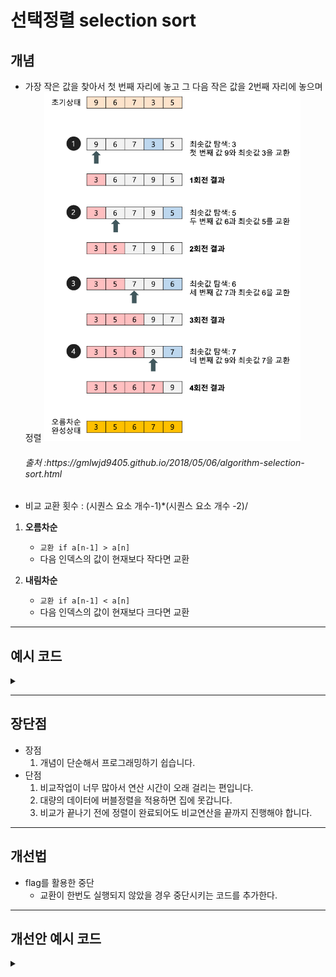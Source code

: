 # 선택정렬 selection sort

<h2>개념</h2>

- 가장 작은 값을 찾아서 첫 번째 자리에 놓고 그 다음 작은 값을 2번째 자리에 놓으며 정렬
  ![Alt text](../../../img/selectionsort.PNG)
  
  <h6>출처 :https://gmlwjd9405.github.io/2018/05/06/algorithm-selection-sort.html</h6>

- 비교 교환 횟수 : (시퀀스 요소 개수-1)*(시퀀스 요소 개수 -2)/

1. **오름차순**
   
   - `교환 if a[n-1] > a[n]`
   - 다음 인덱스의 값이 현재보다 작다면 교환

2. **내림차순**
   
   - `교환 if a[n-1] < a[n]`
   - 다음 인덱스의 값이 현재보다 크다면 교환

---

<h2>예시 코드</h2> 
<details>
<summary> </summary>
<div markdown="1">

```python
def bubblesort(data, increasing = True):
    #오름차순
    if increasing == True:

        for i in range(len(data)-1,0, -1): # 순환마다 불필요한 비교를 방지하기 위한 for문
            for j in range(0, i): # 순환마다 비교횟수가 1씩 줄어든다.
                if data[j] > data[j+1]: # 교환이 발생하는 조건 : 뒤보다 클 때
                    data[j+1], data[j] = data[j], data[j+1]
    # 내림차순
    else:
        for i in range(len(data)-1,0, -1):
            for j in range(0, i):
                if data[j] < data[j+1]: # 교환이 발생하는 조건 : 뒤보다 작을 때
                    data[j+1], data[j] = data[j], data[j+1]

    return data

if __name__ == '__main__':
    numbers = [7, 4, 11, 9, 2]
    
    print(bubblesort(numbers))
    print(bubblesort(numbers, increasing = False))
```

</div>
</details>

---
<h2>장단점</h2>

- 장점
    1. 개념이 단순해서 프로그래밍하기 쉽습니다.
- 단점
    1. 비교작업이 너무 많아서 연산 시간이 오래 걸리는 편입니다.
    2. 대량의 데이터에 버블정렬을 적용하면 집에 못갑니다.
    3. 비교가 끝나기 전에 정렬이 완료되어도 비교연산을 끝까지 진행해야 합니다.

---
<h2>개선법</h2>

- flag를 활용한 중단
    - 교환이 한번도 실행되지 않았을 경우 중단시키는 코드를 추가한다.

---

<h2>개선안 예시 코드</h2> 
<details>
<summary> </summary>
<div markdown="1">

```python
def bubblesort(data, increasing = True):
    #오름차순
    if increasing == True:

        for i in range(len(data)-1,0, -1): # 순환마다 불필요한 비교를 방지하기 위한 for문
            flag = 0
            for j in range(0, i): # 순환마다 비교횟수가 1씩 줄어든다.
                if data[j] > data[j+1]: # 교환이 발생하는 조건 : 뒤보다 클 때
                    data[j+1], data[j] = data[j], data[j+1]
                    flag += 1

            if not flag: # 교환이 없었다면 순환을 멈춘다.
                break
            
    # 내림차순
    else:
        for i in range(len(data)-1,0, -1):
            
            flag = 0

            for j in range(0, i):
                if data[j] < data[j+1]: # 교환이 발생하는 조건 : 뒤보다 작을 때
                    data[j+1], data[j] = data[j], data[j+1]
                    flag += 1
            
            if not flag:
                break

    return data

if __name__ == '__main__':
    numbers = [7, 4, 11, 9, 2]
    
    print(bubblesort(numbers))
    print(bubblesort(numbers, increasing = False))
```

</div>
</details>
